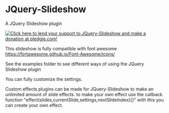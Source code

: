 # JQuery-Slideshow
A JQuery Slideshow plugin

[![Click here to lend your support to JQuery-Slideshow and make a donation at pledgie.com!](https://pledgie.com/campaigns/32610.png?skin_name=chrome)](https://pledgie.com/campaigns/32610)

This slideshow is fully compatible with font awesome
https://fortawesome.github.io/Font-Awesome/icons/

See the examples folder to see different ways of using the JQuery Slideshow plugin

You can fully customize the settings.


Custom effects plugins can be made for JQuery-Slideshow to make an unlimited amount of slide effects.
to make your own effect use the callback function "effect(slides,currentSlide,settings,nextSlideIndex){}"
with this you can create your own effect. 
